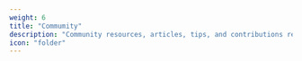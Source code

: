 ```yaml
---
weight: 6
title: "Commumity"
description: "Community resources, articles, tips, and contributions related to Noir"
icon: "folder"
---
```


